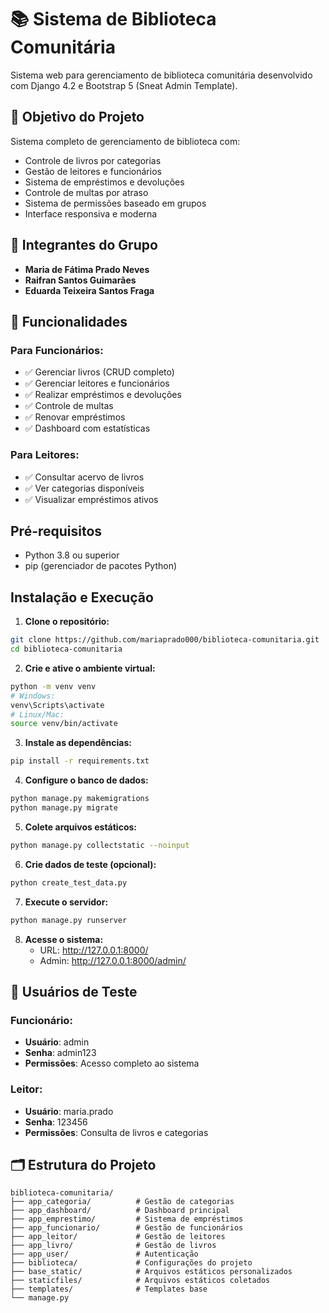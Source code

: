 # 📚 Sistema de Biblioteca Comunitária

Sistema web para gerenciamento de biblioteca comunitária desenvolvido com Django 4.2 e Bootstrap 5 (Sneat Admin Template).

## 🎯 Objetivo do Projeto

Sistema completo de gerenciamento de biblioteca com:
- Controle de livros por categorias
- Gestão de leitores e funcionários  
- Sistema de empréstimos e devoluções
- Controle de multas por atraso
- Sistema de permissões baseado em grupos
- Interface responsiva e moderna

## 👥 Integrantes do Grupo

- **Maria de Fátima Prado Neves** 
- **Raifran Santos Guimarães** 
- **Eduarda Teixeira Santos Fraga**

## 🚀 Funcionalidades

### Para Funcionários:
- ✅ Gerenciar livros (CRUD completo)
- ✅ Gerenciar leitores e funcionários
- ✅ Realizar empréstimos e devoluções
- ✅ Controle de multas
- ✅ Renovar empréstimos
- ✅ Dashboard com estatísticas

### Para Leitores:
- ✅ Consultar acervo de livros
- ✅ Ver categorias disponíveis
- ✅ Visualizar empréstimos ativos

## Pré-requisitos

- Python 3.8 ou superior
- pip (gerenciador de pacotes Python)

## Instalação e Execução

1. **Clone o repositório:**
```bash
git clone https://github.com/mariaprado000/biblioteca-comunitaria.git
cd biblioteca-comunitaria
```

2. **Crie e ative o ambiente virtual:**
```bash
python -m venv venv
# Windows:
venv\Scripts\activate
# Linux/Mac:
source venv/bin/activate
```

3. **Instale as dependências:**
```bash
pip install -r requirements.txt
```

4. **Configure o banco de dados:**
```bash
python manage.py makemigrations
python manage.py migrate
```

5. **Colete arquivos estáticos:**
```bash
python manage.py collectstatic --noinput
```

6. **Crie dados de teste (opcional):**
```bash
python create_test_data.py
```

7. **Execute o servidor:**
```bash
python manage.py runserver
```

8. **Acesse o sistema:**
   - URL: http://127.0.0.1:8000/
   - Admin: http://127.0.0.1:8000/admin/

## 👤 Usuários de Teste

### Funcionário:
- **Usuário**: admin
- **Senha**: admin123
- **Permissões**: Acesso completo ao sistema

### Leitor:
- **Usuário**: maria.prado  
- **Senha**: 123456
- **Permissões**: Consulta de livros e categorias

## 🗂️ Estrutura do Projeto

```
biblioteca-comunitaria/
├── app_categoria/          # Gestão de categorias
├── app_dashboard/          # Dashboard principal
├── app_emprestimo/         # Sistema de empréstimos
├── app_funcionario/        # Gestão de funcionários
├── app_leitor/             # Gestão de leitores
├── app_livro/              # Gestão de livros
├── app_user/               # Autenticação
├── biblioteca/             # Configurações do projeto
├── base_static/            # Arquivos estáticos personalizados
├── staticfiles/            # Arquivos estáticos coletados
├── templates/              # Templates base
└── manage.py
```